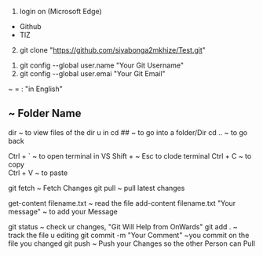 <!-- Prerequisite -->
1. login on (Microsoft Edge)
 - Github
 - TlZ
2. git clone "https://github.com/siyabonga2mkhize/Test.git"
  
  <!-- Config -->
1. git config --global user.name "Your Git Username"
2. git config --global user.emai "Your Git Email"

<!-- KEY -->
~ = : "in English" 
## ~ Folder Name

<!--Nav-->
dir ~ to view files of the dir u in 
cd ## ~ to go into a folder/Dir
cd .. ~ to go back



<!-- SHORTCUT -->
Ctrl + ` ~ to open terminal in VS
Shift + ~ Esc to clode terminal 
Ctrl + C ~ to copy 		
Ctrl + V ~ to paste



<!-- working with the file -->
git fetch ~ Fetch Changes 
git pull ~ pull latest changes

get-content filename.txt ~ read the file 
add-content filename.txt "Your message" ~ to add your Message 

git status  ~ check ur changes, "Git Will Help from OnWards"
git add . ~ track the file u editing
git commit -m "Your Comment"  ~you commit on the file you changed
git push ~ Push your Changes so the other Person can Pull 

